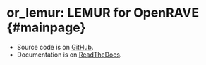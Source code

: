 or_lemur: LEMUR for OpenRAVE {#mainpage}
============================

* Source code is on [GitHub][github-sourcecode].
* Documentation is on [ReadTheDocs][rtd-documentation].

[github-sourcecode]: https://github.com/personalrobotics/lemur/tree/master/or_lemur/
[rtd-documentation]: http://lemur-planning.readthedocs.org/en/latest/or_lemur/
